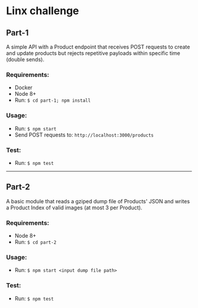 # Linx challenge

## Part-1

A simple API with a Product endpoint that receives POST requests to create and update products but rejects repetitive payloads within specific time (double sends).

### Requirements:

* Docker
* Node 8+
* Run: `$ cd part-1; npm install`

### Usage:

* Run: `$ npm start`
* Send POST requests to: `http://localhost:3000/products`

### Test:

* Run: `$ npm test`

---

## Part-2

A basic module that reads a gziped dump file of Products' JSON and writes a Product Index of valid images (at most 3 per Product).

### Requirements:

* Node 8+
* Run: `$ cd part-2`

### Usage:

* Run: `$ npm start <input dump file path>`

### Test:

* Run: `$ npm test`
